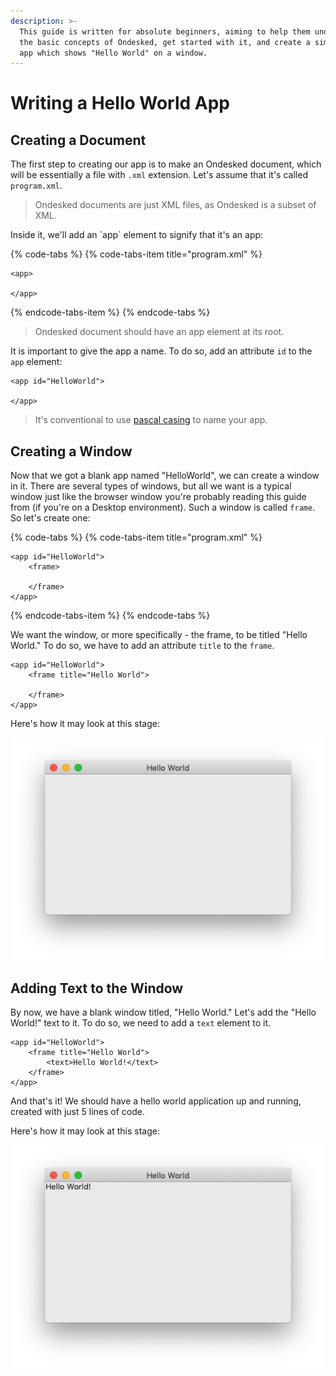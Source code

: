 ```yaml
---
description: >-
  This guide is written for absolute beginners, aiming to help them understand
  the basic concepts of Ondesked, get started with it, and create a simple GUI
  app which shows "Hello World" on a window.
---
```


# Writing a Hello World App

## Creating a Document

The first step to creating our app is to make an Ondesked document, which will be essentially a file with `.xml` extension. Let's assume that it's called `program.xml`.

> Ondesked documents are just XML files, as Ondesked is a subset of XML.

Inside it, we'll add an \`app\` element to signify that it's an app:

{% code-tabs %}
{% code-tabs-item title="program.xml" %}
```markup
<app>
    
</app>
```
{% endcode-tabs-item %}
{% endcode-tabs %}

> Ondesked document should have an app element at its root.

It is important to give the app a name. To do so, add an attribute `id` to the `app` element:

```markup
<app id="HelloWorld">
    
</app>
```

> It's conventional to use [pascal casing](http://wiki.c2.com/?PascalCase) to name your app.

## Creating a Window

Now that we got a blank app named "HelloWorld", we can create a window in it. There are several types of windows, but all we want is a typical window just like the browser window you're probably reading this guide from \(if you're on a Desktop environment\). Such a window is called `frame`. So let's create one:

{% code-tabs %}
{% code-tabs-item title="program.xml" %}
```markup
<app id="HelloWorld">
    <frame>
        
    </frame>
</app>
```
{% endcode-tabs-item %}
{% endcode-tabs %}

We want the window, or more specifically - the frame, to be titled "Hello World." To do so, we have to add an attribute `title` to the `frame`.

```markup
<app id="HelloWorld">
    <frame title="Hello World">
        
    </frame>
</app>
```

Here's how it may look at this stage:

![Blank window titled "Hello World"](img/hello_world_blank_window.png)

## Adding Text to the Window

By now, we have a blank window titled, "Hello World." Let's add the "Hello World!" text to it. To do so, we need to add a `text` element to it.

```markup
<app id="HelloWorld">
    <frame title="Hello World">
        <text>Hello World!</text>
    </frame>
</app>
```

And that's it! We should have a hello world application up and running, created with just 5 lines of code.

Here's how it may look at this stage:

![Blank window titled "Hello World"](img/hello_world_final.png)